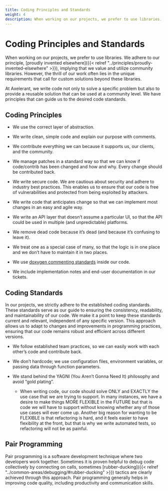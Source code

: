 ```yaml
---
title: Coding Principles and Standards
weight: 4
description: When working on our projects, we prefer to use libraries. We adhere to our principle, proudly invented elsewhere, implying that we value and utilize community libraries. However, the thrill of our work often lies in the unique requirements that call for custom solutions beyond these libraries.
---
```


# Coding Principles and Standards

When working on our projects, we prefer to use libraries. We adhere to our principle, [proudly invented elsewhere]({{< relref "../principles/proudly-invented-elsewhere" >}}), implying that we value and utilize community libraries. However, the thrill of our work often lies in the unique requirements that call for custom solutions beyond these libraries.

At Axelerant, we write code not only to solve a specific problem but also to provide a reusable solution that can be used at a community level. We have principles that can guide us to the desired code standards.

## Coding Principles

- We use the correct layer of abstraction.

- We write clean, simple code and explain our purpose with comments.

- We contribute everything we can because it supports us, our clients, and the community.

- We manage patches in a standard way so that we can know if code/contrib has been changed and how and why. Every change should be contributed back.

- We write secure code. We are cautious about security and adhere to industry best practices. This enables us to ensure that our code is free of vulnerabilities and protected from being exploited by attackers.

- We write code that anticipates change so that we can implement most changes in an easy and agile way.

- We write an API layer that doesn’t assume a particular UI, so that the API could be used in multiple (and unpredictable) platforms.

- We remove dead code because it’s dead (and because it’s confusing to leave it).

- We treat one as a special case of many, so that the logic is in one place and we don’t have to maintain it in two places.

- We use [doxygen commenting standards](https://www.doxygen.nl/manual/docblocks.html) inside our code.

- We include implementation notes and end-user documentation in our tickets.

## Coding Standards

In our projects, we strictly adhere to the established coding standards. These standards serve as our guide to ensuring the consistency, readability, and maintainability of our code. We make it a point to keep these standards current and relevant, independent of any specific version. This approach allows us to adapt to changes and improvements in programming practices, ensuring that our code remains robust and efficient across different versions.

- We follow established team practices, so we can easily work with each other’s code and contribute back.

- We don’t hardcode; we use configuration files, environment variables, or passing data through function parameters.

- We stand behind the YAGNI (You Aren’t Gonna Need It) philosophy and avoid “gold plating”.

  - When writing code, our code should solve ONLY and EXACTLY the use case that we are trying to support. In many instances, we have a desire to make things MORE FLEXIBLE in the FUTURE but that is code we will have to support without knowing whether any of those use cases will ever come up. Another big reason for wanting to be FLEXIBLE is that refactoring is hard, and it feels easier to have flexibility at the front, but that is why we write automated tests, so refactoring will not be as painful.

## Pair Programming

Pair programming is a software development technique where two developers work together. Sometimes it is proven helpful to debug code collectively by connecting on calls, sometimes [rubber-ducking]({{< relref "../common-areas/debugging/#rubber-ducking" >}}) tactics are clearly achieved through this approach. Pair programming generally helps in improving code quality, including productivity and communication skills.
